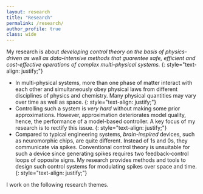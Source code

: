 ```yaml
---
layout: research
title: "Research"
permalink: /research/
author_profile: true
class: wide
---
```



My research is about *developing control theory on the basis of physics-driven as well as data-intensive methods that guarentee safe, efficient and cost-effective operations of complex multi-physical systems.* 
{: style="text-align: justify;"}

* In multi-physical systems, more than one phase of matter interact with each other and simultaneously obey physical laws from different disciplines of physics and chemistry. Many physical quantities may vary over time as well as space.
{: style="text-align: justify;"}
* Controlling such a system is *very hard* without making some prior approximations. However, approximation deteriorates model quality, hence, the performance of a model-based controller. A key focus of my research is to rectify this issue. 
{: style="text-align: justify;"}
* Compared to typical engineering systems, *brain-inspired* devices, such as neuromorphic chips, are quite different. Instead of 1s and 0s, they communicate via spikes. Conventional control theory is unsuitable for such a device since generating spikes requires two feedback-control loops of opposite signs. My research provides methods and tools to design such control systems for modulating spikes over space and time.
{: style="text-align: justify;"}

I work on the following research themes.  

<!-- {% include base_path %}

{% assign ordered_pages = site.research | sort: "order_number" %}

{% if ordered_pages %}
  {% for post in ordered_pages %}
    {% include archive-single.html type="grid" %}
  {% endfor %}
{% else %}
  <p>No research pages found.</p>
{% endif %} -->

